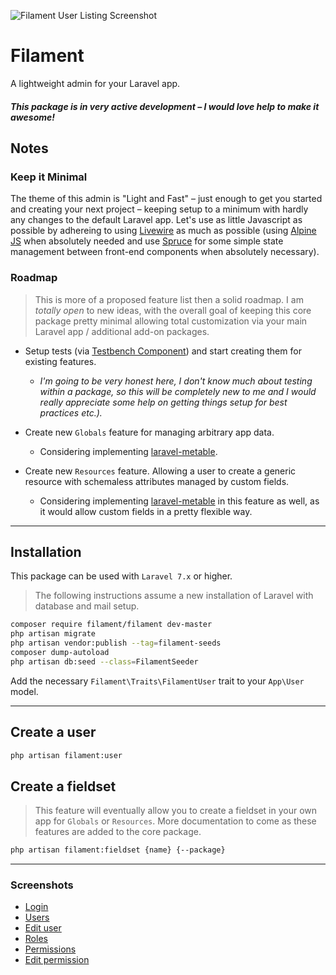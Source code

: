 ![Filament User Listing Screenshot](https://raw.githubusercontent.com/laravel-filament/filament/master/resources/images/screenshots/edit-user-darkmode.jpg)

# Filament

A lightweight admin for your Laravel app.

#### **_This package is in very active development – I would love help to make it awesome!_**

## Notes

### Keep it Minimal

The theme of this admin is "Light and Fast" – just enough to get you started and creating your next project – keeping setup to a minimum with hardly any changes to the default Laravel app. Let's use as little Javascript as possible by adhereing to using [Livewire](https://laravel-livewire.com) as much as possible (using [Alpine JS](https://github.com/alpinejs/alpine) when absolutely needed and use [Spruce](https://github.com/ryangjchandler/spruce) for some simple state management between front-end components when absolutely necessary).

### Roadmap

> This is more of a proposed feature list then a solid roadmap. I am _totally open_ to new ideas, with the overall goal of keeping this core package pretty minimal allowing total customization via your main Laravel app / additional add-on packages.

- Setup tests (via [Testbench Component](https://github.com/orchestral/testbench)) and start creating them for existing features.
  - _I'm going to be very honest here, I don't know much about testing within a package, so this will be completely new to me and I would really appreciate some help on getting things setup for best practices etc.)._
- Create new `Globals` feature for managing arbitrary app data.
  - Considering implementing [laravel-metable](https://github.com/plank/laravel-metable).
- Create new `Resources` feature. Allowing a user to create a generic resource with schemaless attributes managed by custom fields.

  - Considering implementing [laravel-metable](https://github.com/plank/laravel-metable) in this feature as well, as it would allow custom fields in a pretty flexible way.

---

## Installation

This package can be used with `Laravel 7.x` or higher.

> The following instructions assume a new installation of Laravel with database and mail setup.

```bash
composer require filament/filament dev-master
php artisan migrate
php artisan vendor:publish --tag=filament-seeds
composer dump-autoload
php artisan db:seed --class=FilamentSeeder
```

Add the necessary `Filament\Traits\FilamentUser` trait to your `App\User` model.

---

## Create a user

```bash
php artisan filament:user
```

## Create a fieldset

> This feature will eventually allow you to create a fieldset in your own app for `Globals` or `Resources`. More documentation to come as these features are added to the core package.

```bash
php artisan filament:fieldset {name} {--package}
```

---

### Screenshots

- [Login](https://raw.githubusercontent.com/laravel-filament/filament/master/resources/images/screenshots/login-darkmode.jpg)
- [Users](https://raw.githubusercontent.com/laravel-filament/filament/master/resources/images/screenshots/users-lightmode.jpg)
- [Edit user](https://raw.githubusercontent.com/laravel-filament/filament/master/resources/images/screenshots/edit-user-darkmode.jpg)
- [Roles](https://raw.githubusercontent.com/laravel-filament/filament/master/resources/images/screenshots/roles-darkmode.jpg)
- [Permissions](https://raw.githubusercontent.com/laravel-filament/filament/master/resources/images/screenshots/permissions-darkmode.jpg)
- [Edit permission](https://raw.githubusercontent.com/laravel-filament/filament/master/resources/images/screenshots/edit-permission-darkmode.jpg)
